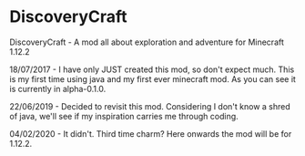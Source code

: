 # DiscoveryCraft
DiscoveryCraft - A mod all about exploration and adventure for Minecraft 1.12.2

18/07/2017 - I have only JUST created this mod, so don't expect much. This is my first time using java and my first ever minecraft mod. As you can see it is currently in alpha-0.1.0.

22/06/2019 - Decided to revisit this mod. Considering I don't know a shred of java, we'll see if my inspiration carries me through coding.

04/02/2020 - It didn't. Third time charm? Here onwards the mod will be for 1.12.2.
